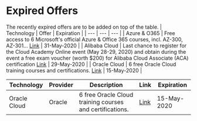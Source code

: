 # Expired Offers

The recently expired offers are to be added on top of the table.
| Technology | Offer | Expiration | 
| --- | --- | --- |
| Azure & O365 | Free access to 6 Microsoft's official Azure & Office 365 courses, incl. AZ-300, AZ-301… [Link](https://www.greycampus.com/e-learning/microsoft-courses) | 31-May-2020 |
| Alibaba Cloud | Last chance to register for the Cloud Academy Online event (May 28-29, 2020) and obtain during the event a free exam voucher (worth $200) for Alibaba Cloud Associate (ACA) certification [Link](https://sg.alibabacloud.com/campaign/cloud-academy-online) | 29-May-2020 |
| Oracle Cloud | 6 free Oracle Cloud training courses and certifications. [Link](https://www.oracle.com/corporate/blog/free-certifications-oracle-oci-autonomous-033020.html) | 15-May-2020 |

| Technology | Provider | Description | Link | Expiration |
| --- | --- | --- | --- | --- |
| Oracle Cloud | Oracle | 6 free Oracle Cloud training courses and certifications. | [Link](https://www.oracle.com/corporate/blog/free-certifications-oracle-oci-autonomous-033020.html) | 15-May-2020 |

